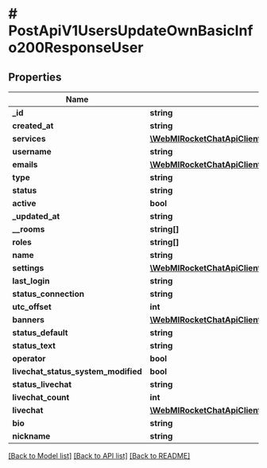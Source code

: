 # # PostApiV1UsersUpdateOwnBasicInfo200ResponseUser

## Properties

Name | Type | Description | Notes
------------ | ------------- | ------------- | -------------
**_id** | **string** |  | [optional]
**created_at** | **string** |  | [optional]
**services** | [**\WebMIRocketChatApiClientUserManagementApi\Model\PostApiV1UsersUpdateOwnBasicInfo200ResponseUserServices**](PostApiV1UsersUpdateOwnBasicInfo200ResponseUserServices.md) |  | [optional]
**username** | **string** |  | [optional]
**emails** | [**\WebMIRocketChatApiClientUserManagementApi\Model\PostApiV1UsersCreate200ResponseUserEmailsInner[]**](PostApiV1UsersCreate200ResponseUserEmailsInner.md) |  | [optional]
**type** | **string** |  | [optional]
**status** | **string** |  | [optional]
**active** | **bool** |  | [optional]
**_updated_at** | **string** |  | [optional]
**__rooms** | **string[]** |  | [optional]
**roles** | **string[]** |  | [optional]
**name** | **string** |  | [optional]
**settings** | [**\WebMIRocketChatApiClientUserManagementApi\Model\PostApiV1UsersUpdateOwnBasicInfo200ResponseUserSettings**](PostApiV1UsersUpdateOwnBasicInfo200ResponseUserSettings.md) |  | [optional]
**last_login** | **string** |  | [optional]
**status_connection** | **string** |  | [optional]
**utc_offset** | **int** |  | [optional]
**banners** | [**\WebMIRocketChatApiClientUserManagementApi\Model\PostApiV1UsersUpdateOwnBasicInfo200ResponseUserBanners**](PostApiV1UsersUpdateOwnBasicInfo200ResponseUserBanners.md) |  | [optional]
**status_default** | **string** |  | [optional]
**status_text** | **string** |  | [optional]
**operator** | **bool** |  | [optional]
**livechat_status_system_modified** | **bool** |  | [optional]
**status_livechat** | **string** |  | [optional]
**livechat_count** | **int** |  | [optional]
**livechat** | [**\WebMIRocketChatApiClientUserManagementApi\Model\PostApiV1UsersUpdateOwnBasicInfo200ResponseUserLivechat**](PostApiV1UsersUpdateOwnBasicInfo200ResponseUserLivechat.md) |  | [optional]
**bio** | **string** |  | [optional]
**nickname** | **string** |  | [optional]

[[Back to Model list]](../../README.md#models) [[Back to API list]](../../README.md#endpoints) [[Back to README]](../../README.md)
